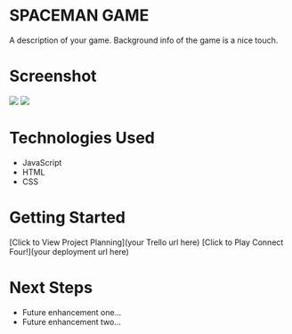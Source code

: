 # SPACEMAN GAME
A description of your game. Background info of the game is a nice touch.

# Screenshot

<img src="url to your image on imgur">
<img src="url to your image on imgur">

# Technologies Used

- JavaScript
- HTML
- CSS


# Getting Started

[Click to View Project Planning](your Trello url here)
[Click to Play Connect Four!](your deployment url here)

# Next Steps

- Future enhancement one...
- Future enhancement two... 
